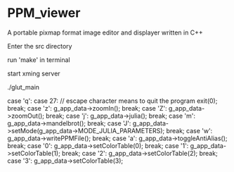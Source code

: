 # PPM_viewer
A portable pixmap format image editor and displayer written in C++

Enter the src directory

run 'make' in terminal

start xming server

./glut_main

  case 'q':
  case 27: // escape character means to quit the program
    exit(0);
    break;
  case 'z':
    g_app_data->zoomIn();
    break;
  case 'Z':
    g_app_data->zoomOut();
    break;
  case 'j':
    g_app_data->julia();
    break;
  case 'm':
    g_app_data->mandelbrot();
    break;
  case 'J':
    g_app_data->setMode(g_app_data->MODE_JULIA_PARAMETERS);
    break;
  case 'w':
    g_app_data->writePPMFile();
    break;
  case 'a':
    g_app_data->toggleAntiAlias();
    break;
  case '0':
    g_app_data->setColorTable(0);
    break;
  case '1':
    g_app_data->setColorTable(1);
    break;
  case '2':
    g_app_data->setColorTable(2);
    break;
  case '3':
    g_app_data->setColorTable(3);
